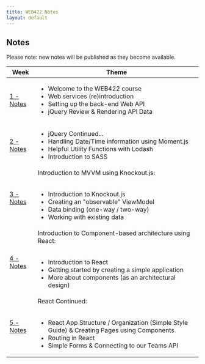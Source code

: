 ```yaml
---
title: WEB422 Notes
layout: default
---
```


## Notes

Please note: new notes will be published as they become available.

<table>
<thead>
<tr>
<th>Week</th>
<th>Theme</th>
</tr>
</thead>
<tbody>
<tr>
<td><a href="/web422/notes/week01">1 - Notes</a></td>
<td>
<ul>
<li>Welcome to the WEB422 course</li>
<li>Web services (re)introduction</li>
<li>Setting up the back-end Web API</li>
<li>jQuery Review &amp; Rendering API Data</li>
</ul>
</td>
</tr>
<tr>
<td><a href="/web422/notes/week02">2 - Notes</a></td>
<td>
<ul>
<li>jQuery Continued...</li>
<li>Handling Date/Time information using Moment.js</li>
<li>Helpful Utility Functions with Lodash</li>
<li>Introduction to SASS</li>
</ul>
</td>
</tr>
<tr>
<td><a href="/web422/notes/week03">3 - Notes</a></td>
<td>
Introduction to MVVM using Knockout.js:<br><br>
<ul>
<li>Introduction to Knockout.js</li>
<li>Creating an "observable" ViewModel</li>
<li>Data binding (one-way / two-way)</li>
<li>Working with existing data</li>
</ul>
</td>
</tr>
<tr>
<td><a href="/web422/notes/week04">4 - Notes</a></td>
<td>
Introduction to Component-based architecture using React:<br><br>
<ul>
<li>Introduction to React</li>
<li>Getting started by creating a simple application</li>
<li>More about components (as an architectural design)</li>
</ul>
</td>
</tr>
<tr>
<td><a href="/web422/notes/week05">5 - Notes</a></td>
<td>
React Continued:<br><br>
<ul>
<li>React App Structure / Organization (Simple Style Guide) & Creating Pages using Components</li>
<li>Routing in React</li>
<li>Simple Forms & Connecting to our Teams API</li>
</ul>
</td>
</tr>
</tbody>
</table>
